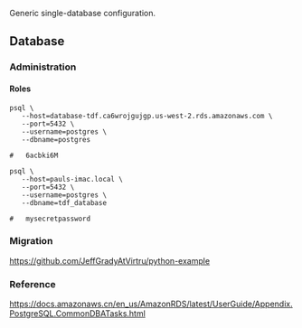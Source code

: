 Generic single-database configuration.

## Database

### Administration

#### Roles

```shell
psql \
   --host=database-tdf.ca6wrojgujgp.us-west-2.rds.amazonaws.com \
   --port=5432 \
   --username=postgres \
   --dbname=postgres

#   6acbki6M
```

```shell
psql \
   --host=pauls-imac.local \
   --port=5432 \
   --username=postgres \
   --dbname=tdf_database

#   mysecretpassword
```

### Migration

https://github.com/JeffGradyAtVirtru/python-example

### Reference

https://docs.amazonaws.cn/en_us/AmazonRDS/latest/UserGuide/Appendix.PostgreSQL.CommonDBATasks.html

